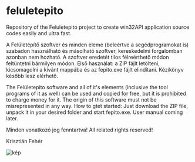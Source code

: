 # feluletepito
Repository of the Feluletepito project to create win32API application source codes easily and ultra fast.

A Felületépítő szoftver és minden eleme (beleértve a segédprogramokat is) szabadon használható és másolható szoftver, kereskedelmi forgalomban azonban nem hozható.
A szoftver eredetét tilos félreérthető módon feltüntetni bármilyen módon.
Első használat: a ZIP fájlt letölteni, kicsomagolni a kívánt mappába és az fepito.exe fájlt elindítani.
Kézikönyv később lesz elérhető.

The Felületepito software and all of it's elements (inclusive the tool programs of it as well) can be used and copied for free, but it is prohibited to charge money for it.
The origin of this software must not be misrepresented in any way.
How to gtet started: Just download the ZIP file, unpack it in your desired folder and start fepito.exe.
User manual coming later.

Minden vonatkozó jog fenntartva!
All related rights reserved!

Krisztián Fehér

![kép](https://github.com/zeuszultra/feluletepito/assets/116118578/012111f1-e78f-4130-a1fc-c60200731639)
